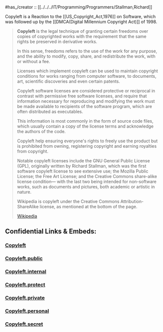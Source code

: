 
#has_/creator :: [[../../../IT/Programming/Programmers/Stallman,Richard]] 

Copyleft is a Reaction to the [[US_Copyright_Act,1976]] on Software, 
which was followed up by the [[DMCA(Digital Millennium Copyright Act)]] of 1998. 

> **Copyleft** is the legal technique of granting certain freedoms 
> over copies of copyrighted works with the requirement 
> that the same rights be preserved in derivative works. 
> 
> In this sense, freedoms refers to the use of the work for any purpose, 
> and the ability to modify, copy, share, and redistribute the work, with or without a fee. 
> 
> Licenses which implement copyleft can be used 
> to maintain copyright conditions for works ranging from computer software, 
> to documents, art, scientific discoveries and even certain patents.
>
> Copyleft software licenses are considered protective or reciprocal 
> in contrast with permissive free software licenses, 
> and require that information necessary for reproducing and modifying the work 
> must be made available to recipients of the software program, 
> which are often distributed as executables. 
> 
> This information is most commonly in the form of source code files, 
> which usually contain a copy of the license terms 
> and acknowledge the authors of the code. 
> 
> Copyleft help ensuring everyone's rights to freely use the product 
> but is prohibited from owning, registering copyright and earning royalties from copyright.
>
> Notable copyleft licenses include the GNU General Public License (GPL), 
> originally written by Richard Stallman, 
> which was the first software copyleft license to see extensive use; 
> the Mozilla Public License; the Free Art License; 
> and the Creative Commons share-alike license condition—
> with the last two being intended for non-software works, 
> such as documents and pictures, both academic or artistic in nature.
>
> Wikipedia is copyleft under the Creative Commons Attribution-ShareAlike license, 
> as mentioned at the bottom of the page.
>
> [Wikipedia](https://en.wikipedia.org/wiki/Copyleft)


## Confidential Links & Embeds: 

### [Copyleft](/_Standards/cc/CC-Licenses/Copyleft.md) 

### [Copyleft.public](/_public/cc/CC-Licenses/Copyleft.public.md) 

### [Copyleft.internal](/_internal/cc/CC-Licenses/Copyleft.internal.md) 

### [Copyleft.protect](/_protect/cc/CC-Licenses/Copyleft.protect.md) 

### [Copyleft.private](/_private/cc/CC-Licenses/Copyleft.private.md) 

### [Copyleft.personal](/_personal/cc/CC-Licenses/Copyleft.personal.md) 

### [Copyleft.secret](/_secret/cc/CC-Licenses/Copyleft.secret.md)

